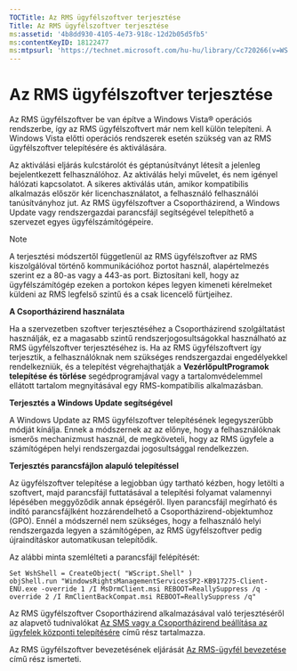 ```yaml
---
TOCTitle: Az RMS ügyfélszoftver terjesztése
Title: Az RMS ügyfélszoftver terjesztése
ms:assetid: '4b8dd930-4105-4e73-918c-12d2b05d5fb5'
ms:contentKeyID: 18122477
ms:mtpsurl: 'https://technet.microsoft.com/hu-hu/library/Cc720266(v=WS.10)'
---
```


Az RMS ügyfélszoftver terjesztése
=================================

Az RMS ügyfélszoftver be van építve a Windows Vista® operációs rendszerbe, így az RMS ügyfélszoftvert már nem kell külön telepíteni. A Windows Vista előtti operációs rendszerek esetén szükség van az RMS ügyfélszoftver telepítésére és aktiválására.

Az aktiválási eljárás kulcstárolót és géptanúsítványt létesít a jelenleg bejelentkezett felhasználóhoz. Az aktiválás helyi művelet, és nem igényel hálózati kapcsolatot. A sikeres aktiválás után, amikor kompatibilis alkalmazás először kér licenchasználatot, a felhasználó felhasználói tanúsítványhoz jut. Az RMS ügyfélszoftver a Csoportházirend, a Windows Update vagy rendszergazdai parancsfájl segítségével telepíthető a szervezet egyes ügyfélszámítógépeire.

> [!NOTE]  
> A terjesztési módszertől függetlenül az RMS ügyfélszoftver az RMS kiszolgálóval történő kommunikációhoz portot használ, alapértelmezés szerint ez a 80-as vagy a 443-as port. Biztosítani kell, hogy az ügyfélszámítógép ezeken a portokon képes legyen kimeneti kérelmeket küldeni az RMS legfelső szintű és a csak licencelő fürtjeihez. 

**A Csoportházirend használata**

Ha a szervezetben szoftver terjesztéséhez a Csoportházirend szolgáltatást használják, ez a magasabb szintű rendszerjogosultságokkal használható az RMS ügyfélszoftver terjesztéséhez is. Ha az RMS ügyfélszoftvert így terjesztik, a felhasználóknak nem szükséges rendszergazdai engedélyekkel rendelkezniük, és a telepítést végrehajthatják a **VezérlőpultProgramok telepítése és törlése** segédprogramjával vagy a tartalomvédelemmel ellátott tartalom megnyitásával egy RMS-kompatibilis alkalmazásban.

**Terjesztés a Windows Update segítségével**

A Windows Update az RMS ügyfélszoftver telepítésének legegyszerűbb módját kínálja. Ennek a módszernek az az előnye, hogy a felhasználóknak ismerős mechanizmust használ, de megköveteli, hogy az RMS ügyfele a számítógépen helyi rendszergazdai jogosultsággal rendelkezzen.

**Terjesztés parancsfájlon alapuló telepítéssel**

Az ügyfélszoftver telepítése a legjobban úgy tartható kézben, hogy letölti a szoftvert, majd parancsfájl futtatásával a telepítési folyamat valamennyi lépésében meggyőződik annak épségéről. Ilyen parancsfájl megírható és indító parancsfájlként hozzárendelhető a Csoportházirend-objektumhoz (GPO). Ennél a módszernél nem szükséges, hogy a felhasználó helyi rendszergazda legyen a számítógépen, az RMS ügyfélszoftver pedig újraindításkor automatikusan telepítődik.

Az alábbi minta szemlélteti a parancsfájl felépítését:

```
Set WshShell = CreateObject( "WScript.Shell" )
objShell.run "WindowsRightsManagementServicesSP2-KB917275-Client-ENU.exe -override 1 /I MsDrmClient.msi REBOOT=ReallySuppress /q -override 2 /I RmClientBackCompat.msi REBOOT=ReallySuppress /q"
```

Az RMS ügyfélszoftver Csoportházirend alkalmazásával való terjesztéséről az alapvető tudnivalókat [Az SMS vagy a Csoportházirend beállítása az ügyfelek központi telepítésére](https://technet.microsoft.com/9e37c27b-8cc1-40c6-adb7-0937aa64c8db) című rész tartalmazza.

Az RMS ügyfélszoftver bevezetésének eljárását [Az RMS-ügyfél bevezetése](https://technet.microsoft.com/c84f1724-cf71-4385-9003-ff68bc23c927) című rész ismerteti.
